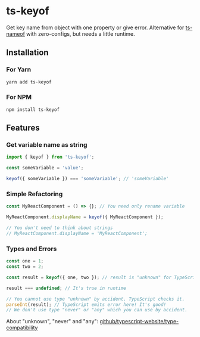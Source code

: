 # ts-keyof

Get key name from object with one property or give error. Alternative
for [ts-nameof](https://github.com/dsherret/ts-nameof) with zero-configs,
but needs a little runtime.

## Installation

### For Yarn

```sh
yarn add ts-keyof
```

### For NPM

```
npm install ts-keyof
```

## Features

### Get variable name as string

```js
import { keyof } from 'ts-keyof';

const someVariable = 'value';

keyof({ someVariable }) === 'someVariable'; // 'someVariable'
```

### Simple Refactoring

```jsx
const MyReactComponent = () => {}; // You need only rename variable

MyReactComponent.displayName = keyof({ MyReactComponent });

// You don't need to think about strings
// MyReactComponent.displayName = 'MyReactComponent';
```

### Types and Errors

```ts
const one = 1;
const two = 2;

const result = keyof({ one, two }); // result is "unknown" for TypeScript

result === undefined; // It's true in runtime

// You cannot use type "unknown" by accident. TypeScript checks it.
parseInt(result); // TypeScript emits error here! It's good!
// We don't use type "never" or "any" which you can use by accident.
```

About "unknown", "never" and "any":
[github/typescript-website/type-compatibility](https://github.com/microsoft/TypeScript-Website/blob/c79c1dd3084aedc2b32ace71dca086b3e2cac5ba/packages/documentation/copy/en/reference/Type%20Compatibility.md#any-unknown-object-void-undefined-null-and-never-assignability)
